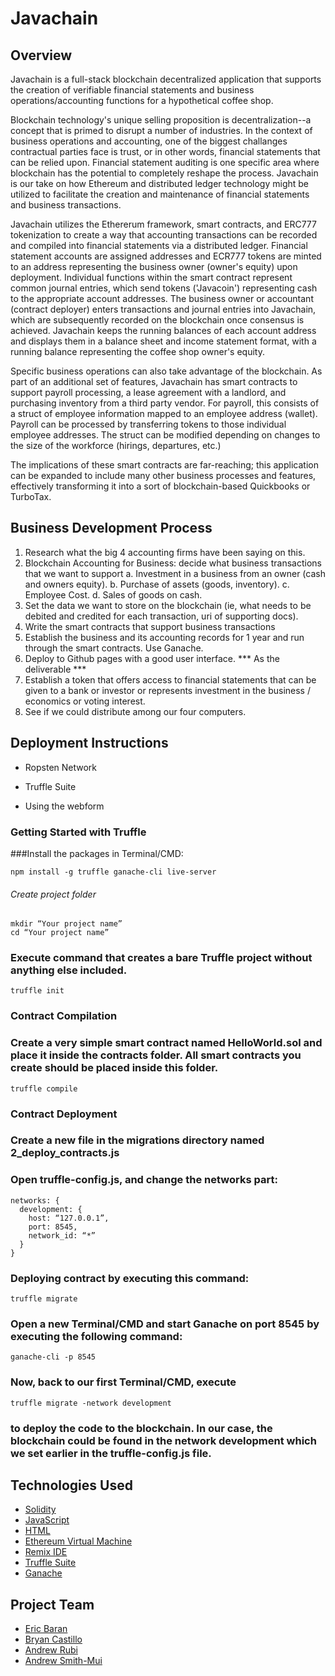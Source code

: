 # Javachain

## Overview

Javachain is a full-stack blockchain decentralized application that supports the creation of verifiable financial statements and business operations/accounting functions for a hypothetical coffee shop.  

Blockchain technology's unique selling proposition is decentralization--a concept that is primed to disrupt a number of industries.  In the context of business operations and accounting, one of the biggest challanges contractual parties face is trust, or in other words, financial statements that can be relied upon. Financial statement auditing is one specific area where blockchain has the potential to completely reshape the process.  Javachain is our take on how Ethereum and distributed ledger technology might be utilized to facilitate the creation and maintenance of financial statements and business transactions.

Javachain utilizes the Ethererum framework, smart contracts, and ERC777 tokenization to create a way that accounting transactions can be recorded and compiled into financial statements via a distributed ledger.  Financial statement accounts are assigned addresses and ECR777 tokens are minted to an address representing the business owner (owner's equity) upon deployment.  Individual functions within the smart contract represent common journal entries, which send tokens ('Javacoin') representing cash to the appropriate account addresses.  The business owner or accountant (contract deployer) enters transactions and journal entries into Javachain, which are subsequently recorded on the blockchain once consensus is achieved.  Javachain keeps the running balances of each account address and displays them in a balance sheet and income statement format, with a running balance representing the coffee shop owner's equity. 

Specific business operations can also take advantage of the blockchain.  As part of an additional set of features, Javachain has smart contracts to support payroll processing, a lease agreement with a landlord, and purchasing inventory from a third party vendor.  For payroll, this consists of a struct of employee information mapped to an employee address (wallet).  Payroll can be processed by transferring tokens to those individual employee addresses.  The struct can be modified depending on changes to the size of the workforce (hirings, departures, etc.)  

The implications of these smart contracts are far-reaching; this application can be expanded to include many other business processes and features, effectively transforming it into a sort of blockchain-based Quickbooks or TurboTax. 

## Business Development Process

1.	Research what the big 4 accounting firms have been saying on this.
2.	Blockchain Accounting for Business: decide what business transactions that we want to support
  a.	Investment in a business from an owner (cash and owners equity).
  b.	Purchase of assets (goods, inventory).
  c.	Employee Cost.
  d.	Sales of goods on cash.
3.	Set the data we want to store on the blockchain (ie, what needs to be debited and credited for each transaction, uri of supporting docs).
4.	Write the smart contracts that support business transactions
5.	Establish the business and its accounting records for 1 year and run through the smart contracts. Use Ganache.
6.	Deploy to Github pages with a good user interface. *** As the deliverable *** 
7.	Establish a token that offers access to financial statements that can be given to  a bank or investor or represents investment in the business / economics or voting interest.
8.	See if we could distribute among our four computers.

## Deployment Instructions

* Ropsten Network

* Truffle Suite

* Using the webform


### Getting Started with Truffle
###Install the packages in Terminal/CMD:

```
npm install -g truffle ganache-cli live-server
```

###### Create project folder

```
mkdir “Your project name”
cd “Your project name”
```

### Execute command that creates a bare Truffle project without anything else included.

```
truffle init
```

### Contract Compilation
### Create a very simple smart contract named HelloWorld.sol and place it inside the contracts folder. All smart contracts you create should be placed inside this folder.
```
truffle compile
```

### Contract Deployment
### Create a new file in the migrations directory named 2_deploy_contracts.js
### Open truffle-config.js, and change the networks part:
```
networks: {
  development: {
    host: “127.0.0.1”,
    port: 8545,
    network_id: “*”
  }
}
```

### Deploying contract by executing this command:

```
truffle migrate
```

### Open a new Terminal/CMD and start Ganache on port 8545 by executing the following command:

```
ganache-cli -p 8545
```


### Now, back to our first Terminal/CMD, execute

```
truffle migrate -network development
```

### to deploy the code to the blockchain. In our case, the blockchain could be found in the network development which we set earlier in the truffle-config.js file.



## Technologies Used

* [Solidity](https://soliditylang.org)
* [JavaScript](https://www.javascript.com)
* [HTML](https://devdocs.io/html/)
* [Ethereum Virtual Machine](https://ethereum.org/en/developers/docs/evm/)
* [Remix IDE](https://remix-ide.readthedocs.io/en/latest/)
* [Truffle Suite](https://www.trufflesuite.com)
* [Ganache](https://www.trufflesuite.com/ganache)

## Project Team

* [Eric Baran](https://github.com/ebizz403s)
* [Bryan Castillo](https://github.com/Bcastillo44)
* [Andrew Rubi](https://github.com/andrewjrubi)
* [Andrew Smith-Mui](https://github.com/arsm800)
